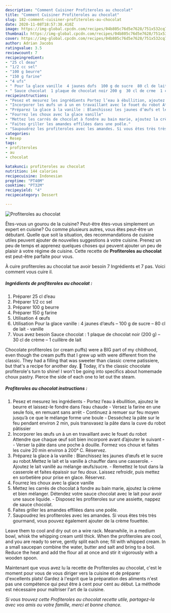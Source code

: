 ```yaml
---
description: "Comment Cuisiner Profiteroles au chocolat"
title: "Comment Cuisiner Profiteroles au chocolat"
slug: 182-comment-cuisiner-profiteroles-au-chocolat
date: 2020-11-08T18:57:38.410Z
image: https://img-global.cpcdn.com/recipes/04b805c76d5e7628/751x532cq70/profiteroles-au-chocolat-photo-principale-de-la-recette.jpg
thumbnail: https://img-global.cpcdn.com/recipes/04b805c76d5e7628/751x532cq70/profiteroles-au-chocolat-photo-principale-de-la-recette.jpg
cover: https://img-global.cpcdn.com/recipes/04b805c76d5e7628/751x532cq70/profiteroles-au-chocolat-photo-principale-de-la-recette.jpg
author: Adrian Jacobs
ratingvalue: 3.5
reviewcount: 7
recipeingredient:
- "25 cl deau"
- "1/2 cc sel"
- "100 g beurre"
- "150 g farine"
- "4 ufs"
- " Pour la glace vanille  4 jaunes dufs  100 g de sucre  80 cl de lait  vanille"
- " Sauce chocolat  1 plaque de chocolat noir 200 g  30 cl de crme  1 cuillre de lait"
recipeinstructions:
- "Pesez et mesurez les ingrédients Portez l’eau à ébullition, ajoutez le beurre et laissez-le fondre dans l’eau chaude Versez la farine en une seule fois, en remuant sans arrêt Continuez à remuer sur feu moyen jusqu’à ce que le mélange forme une boule Desséchez la pâte sur le feu pendant environ 2 min, puis transvasez la pâte dans la cuve du robot pâtissier"
- "Incorporer les œufs un à un en travaillant avec le fouet du robot Attendre que chaque œuf soit bien incorporé avant d’ajouter le suivant  Verser la pâte dans une poche à douille. Formez vos choux et faites les cuire 20 min environ à 200° C. Réservez."
- "Préparez la glace à la vanille : Blanchissez les jaunes d’œufs et le sucre au robot.Mettez le lait et la vanille à chauffer dans une casserole. Ajoutez le lait vanillé au mélange œufs/sucre. Remettez le tout dans la casserole et faites épaissir sur feu doux. Laissez refroidir, puis mettez en sorbetière pour prise en glace. Réservez."
- "Fourrez les choux avec la glace vanille"
- "Mettez les carrés de chocolat à fondre au bain marie, ajoutez la crème et bien mélanger. Détendez votre sauce chocolat avec le lait pour avoir une sauce liquide. Disposez les profiteroles sur une assiette, nappez de sauce chocolat."
- "Faites griller les amandes effilées dans une poêle."
- "Saupoudrez les profiteroles avec les amandes. Si vous êtes très très gourmand, vous pouvez également ajouter de la crème fouettée."
categories:
- Resep
tags:
- profiteroles
- au
- chocolat

katakunci: profiteroles au chocolat 
nutrition: 144 calories
recipecuisine: Indonesian
preptime: "PT40M"
cooktime: "PT32M"
recipeyield: "4"
recipecategory: Dessert

---
```



![Profiteroles au chocolat](https://img-global.cpcdn.com/recipes/04b805c76d5e7628/751x532cq70/profiteroles-au-chocolat-photo-principale-de-la-recette.jpg)

Êtes-vous un gourou de la cuisine? Peut-être êtes-vous simplement un expert en cuisine? Ou comme plusieurs autres, vous êtes peut-être un débutant. Quelle que soit la situation, des recommandations de cuisine utiles peuvent ajouter de nouvelles suggestions à votre cuisine. Prenez un peu de temps et apprenez quelques choses qui peuvent ajouter un peu de plaisir à votre régime de cuisine. Cette recette de <strong> Profiteroles au chocolat </strong> est peut-être parfaite pour vous.

<!--inarticleads1-->

À cuire profiteroles au chocolat tue avoir besoin 7 Ingrédients et 7 pas. Voici comment vous cuire il.

##### Ingrédients de profiteroles au chocolat :

1. Préparer 25 cl d’eau
1. Préparer 1/2 cc sel
1. Préparer 100 g beurre
1. Préparer 150 g farine
1. Utilisation 4 œufs
1. Utilisation  Pour la glace vanille : 4 jaunes d’œufs – 100 g de sucre – 80 cl de lait - vanille
1. Vous avez besoin  Sauce chocolat : 1 plaque de chocolat noir (200 g) – 30 cl de crème – 1 cuillère de lait


Chocolate profiteroles (or cream puffs) were a BIG part of my childhood, even though the cream puffs that I grew up with were different from the classic. They had a filling that was sweeter than classic creme patissiere, but that&#39;s a recipe for another day. 🙂 Today, it&#39;s the classic chocolate profiterole&#39;s turn to shine! I won&#39;t be going into specifics about homemade choux pastry. Pierce the side of each one to let out the steam. 

<!--inarticleads2-->

##### Profiteroles au chocolat instructions :

1. Pesez et mesurez les ingrédients - Portez l’eau à ébullition, ajoutez le beurre et laissez-le fondre dans l’eau chaude - Versez la farine en une seule fois, en remuant sans arrêt - Continuez à remuer sur feu moyen jusqu’à ce que le mélange forme une boule - Desséchez la pâte sur le feu pendant environ 2 min, puis transvasez la pâte dans la cuve du robot pâtissier
1. Incorporer les œufs un à un en travaillant avec le fouet du robot Attendre que chaque œuf soit bien incorporé avant d’ajouter le suivant -  - Verser la pâte dans une poche à douille. Formez vos choux et faites les cuire 20 min environ à 200° C. Réservez.
1. Préparez la glace à la vanille : Blanchissez les jaunes d’œufs et le sucre au robot.Mettez le lait et la vanille à chauffer dans une casserole. - Ajoutez le lait vanillé au mélange œufs/sucre. - Remettez le tout dans la casserole et faites épaissir sur feu doux. Laissez refroidir, puis mettez en sorbetière pour prise en glace. Réservez.
1. Fourrez les choux avec la glace vanille
1. Mettez les carrés de chocolat à fondre au bain marie, ajoutez la crème et bien mélanger. Détendez votre sauce chocolat avec le lait pour avoir une sauce liquide. - Disposez les profiteroles sur une assiette, nappez de sauce chocolat.
1. Faites griller les amandes effilées dans une poêle.
1. Saupoudrez les profiteroles avec les amandes. Si vous êtes très très gourmand, vous pouvez également ajouter de la crème fouettée.


Leave them to cool and dry out on a wire rack. Meanwhile, in a medium bowl, whisk the whipping cream until thick. When the profiteroles are cool, and you are ready to serve, gently split each one; fill with whipped cream. In a small saucepan combine the water, butter and salt and bring to a boil. Reduce the heat and add the flour all at once and stir it vigorously with a wooden spoon. 

<!--inarticleads1-->

<p>
Maintenant que vous avez lu la recette de Profiteroles au chocolat, c'est le moment pour vous de vous diriger vers la cuisine et de préparer d'excellents plats! Gardez à l'esprit que la préparation des aliments n'est pas une compétence qui peut être à cent pour cent au début. La méthode est nécessaire pour maîtriser l'art de la cuisine.
</p>

<p>
<i>Si vous trouvez cette Profiteroles au chocolat recette utile, partagez-la avec vos amis ou votre famille, merci et bonne chance.</i>
</p>
